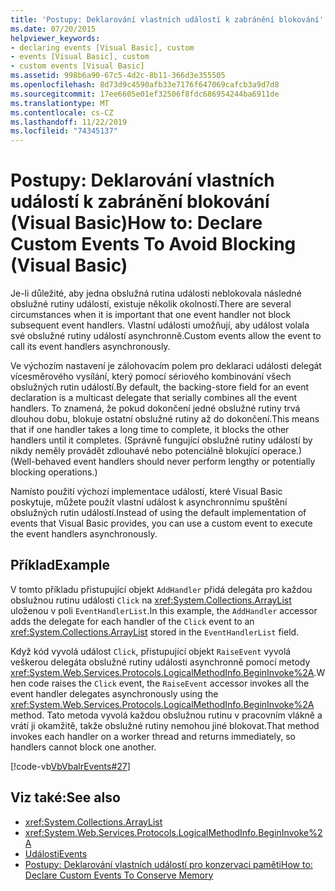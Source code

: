 ```yaml
---
title: 'Postupy: Deklarování vlastních událostí k zabránění blokování'
ms.date: 07/20/2015
helpviewer_keywords:
- declaring events [Visual Basic], custom
- events [Visual Basic], custom
- custom events [Visual Basic]
ms.assetid: 998b6a90-67c5-4d2c-8b11-366d3e355505
ms.openlocfilehash: 8d73d9c4590afb33e7176f647069cafcb3a9d7d8
ms.sourcegitcommit: 17ee6605e01ef32506f8fdc686954244ba6911de
ms.translationtype: MT
ms.contentlocale: cs-CZ
ms.lasthandoff: 11/22/2019
ms.locfileid: "74345137"
---
```

# <a name="how-to-declare-custom-events-to-avoid-blocking-visual-basic"></a><span data-ttu-id="624f3-102">Postupy: Deklarování vlastních událostí k zabránění blokování (Visual Basic)</span><span class="sxs-lookup"><span data-stu-id="624f3-102">How to: Declare Custom Events To Avoid Blocking (Visual Basic)</span></span>
<span data-ttu-id="624f3-103">Je-li důležité, aby jedna obslužná rutina události neblokovala následné obslužné rutiny událostí, existuje několik okolností.</span><span class="sxs-lookup"><span data-stu-id="624f3-103">There are several circumstances when it is important that one event handler not block subsequent event handlers.</span></span> <span data-ttu-id="624f3-104">Vlastní události umožňují, aby událost volala své obslužné rutiny událostí asynchronně.</span><span class="sxs-lookup"><span data-stu-id="624f3-104">Custom events allow the event to call its event handlers asynchronously.</span></span>  
  
 <span data-ttu-id="624f3-105">Ve výchozím nastavení je zálohovacím polem pro deklaraci události delegát vícesměrového vysílání, který pomocí sériového kombinování všech obslužných rutin událostí.</span><span class="sxs-lookup"><span data-stu-id="624f3-105">By default, the backing-store field for an event declaration is a multicast delegate that serially combines all the event handlers.</span></span> <span data-ttu-id="624f3-106">To znamená, že pokud dokončení jedné obslužné rutiny trvá dlouhou dobu, blokuje ostatní obslužné rutiny až do dokončení.</span><span class="sxs-lookup"><span data-stu-id="624f3-106">This means that if one handler takes a long time to complete, it blocks the other handlers until it completes.</span></span> <span data-ttu-id="624f3-107">(Správně fungující obslužné rutiny událostí by nikdy neměly provádět zdlouhavé nebo potenciálně blokující operace.)</span><span class="sxs-lookup"><span data-stu-id="624f3-107">(Well-behaved event handlers should never perform lengthy or potentially blocking operations.)</span></span>  
  
 <span data-ttu-id="624f3-108">Namísto použití výchozí implementace událostí, které Visual Basic poskytuje, můžete použít vlastní událost k asynchronnímu spuštění obslužných rutin událostí.</span><span class="sxs-lookup"><span data-stu-id="624f3-108">Instead of using the default implementation of events that Visual Basic provides, you can use a custom event to execute the event handlers asynchronously.</span></span>  
  
## <a name="example"></a><span data-ttu-id="624f3-109">Příklad</span><span class="sxs-lookup"><span data-stu-id="624f3-109">Example</span></span>  
 <span data-ttu-id="624f3-110">V tomto příkladu přistupující objekt `AddHandler` přidá delegáta pro každou obslužnou rutinu události `Click` na <xref:System.Collections.ArrayList> uloženou v poli `EventHandlerList`.</span><span class="sxs-lookup"><span data-stu-id="624f3-110">In this example, the `AddHandler` accessor adds the delegate for each handler of the `Click` event to an <xref:System.Collections.ArrayList> stored in the `EventHandlerList` field.</span></span>  
  
 <span data-ttu-id="624f3-111">Když kód vyvolá událost `Click`, přistupující objekt `RaiseEvent` vyvolá veškerou delegáta obslužné rutiny události asynchronně pomocí metody <xref:System.Web.Services.Protocols.LogicalMethodInfo.BeginInvoke%2A>.</span><span class="sxs-lookup"><span data-stu-id="624f3-111">When code raises the `Click` event, the `RaiseEvent` accessor invokes all the event handler delegates asynchronously using the <xref:System.Web.Services.Protocols.LogicalMethodInfo.BeginInvoke%2A> method.</span></span> <span data-ttu-id="624f3-112">Tato metoda vyvolá každou obslužnou rutinu v pracovním vlákně a vrátí ji okamžitě, takže obslužné rutiny nemohou jiné blokovat.</span><span class="sxs-lookup"><span data-stu-id="624f3-112">That method invokes each handler on a worker thread and returns immediately, so handlers cannot block one another.</span></span>  
  
 [!code-vb[VbVbalrEvents#27](~/samples/snippets/visualbasic/VS_Snippets_VBCSharp/VbVbalrEvents/VB/Class1.vb#27)]  
  
## <a name="see-also"></a><span data-ttu-id="624f3-113">Viz také:</span><span class="sxs-lookup"><span data-stu-id="624f3-113">See also</span></span>

- <xref:System.Collections.ArrayList>
- <xref:System.Web.Services.Protocols.LogicalMethodInfo.BeginInvoke%2A>
- [<span data-ttu-id="624f3-114">Události</span><span class="sxs-lookup"><span data-stu-id="624f3-114">Events</span></span>](../../../../visual-basic/programming-guide/language-features/events/index.md)
- [<span data-ttu-id="624f3-115">Postupy: Deklarování vlastních událostí pro konzervaci paměti</span><span class="sxs-lookup"><span data-stu-id="624f3-115">How to: Declare Custom Events To Conserve Memory</span></span>](../../../../visual-basic/programming-guide/language-features/events/how-to-declare-custom-events-to-conserve-memory.md)
